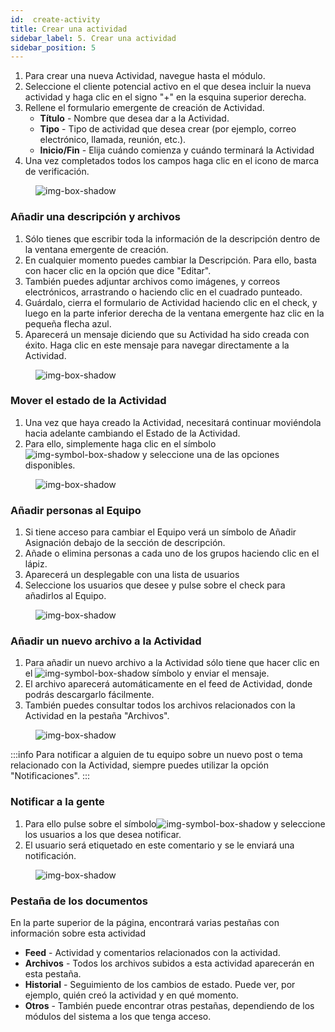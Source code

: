 ```yaml
---
id:  create-activity
title: Crear una actividad
sidebar_label: 5. Crear una actividad
sidebar_position: 5
---
```


1. Para crear una nueva Actividad, navegue hasta el módulo.
2. Seleccione el cliente potencial activo en el que desea incluir la nueva actividad y haga clic en el signo "+" en la esquina superior derecha.
3. Rellene el formulario emergente de creación de Actividad. 
   - **Título** - Nombre que desea dar a la Actividad.
   - **Tipo** - Tipo de actividad que desea crear (por ejemplo, correo electrónico, llamada, reunión, etc.).
   - **Inicio/Fin** - Elija cuándo comienza y cuándo terminará la Actividad
4. Una vez completados todos los campos haga clic en el icono de marca de verificación.

<figure>

![img-box-shadow](/img/university/project-management/project-management-lesson2-1.png)
<figcaption></figcaption>
</figure>


### Añadir una descripción y archivos

1. Sólo tienes que escribir toda la información de la descripción dentro de la ventana emergente de creación.
2. En cualquier momento puedes cambiar la Descripción. Para ello, basta con hacer clic en la opción que dice "Editar".
3. También puedes adjuntar archivos como imágenes, y correos electrónicos, arrastrando o haciendo clic en el cuadrado punteado.
4. Guárdalo, cierra el formulario de Actividad haciendo clic en el check, y luego en la parte inferior derecha de la ventana emergente haz clic en la pequeña flecha azul.
5. Aparecerá un mensaje diciendo que su Actividad ha sido creada con éxito. Haga clic en este mensaje para navegar directamente a la Actividad.
<figure>

![img-box-shadow](/img/university/project-management/project-management-lesson2-2.png)
<figcaption></figcaption>
</figure>

### Mover el estado de la Actividad

1. Una vez que haya creado la Actividad, necesitará continuar moviéndola hacia adelante cambiando el Estado de la Actividad.
2. Para ello, simplemente haga clic en el símbolo ![img-symbol-box-shadow](/img/university/project-management/project-management-lesson2-symbol-2.png) y seleccione una de las opciones disponibles.

<figure>

![img-box-shadow](/img/university/project-management/project-management-lesson2-4.png)
<figcaption></figcaption>
</figure>

### Añadir personas al Equipo

1. Si tiene acceso para cambiar el Equipo verá un símbolo de Añadir Asignación debajo de la sección de descripción.
2. Añade o elimina personas a cada uno de los grupos haciendo clic en el lápiz.
3. Aparecerá un desplegable con una lista de usuarios
4. Seleccione los usuarios que desee y pulse sobre el check para añadirlos al Equipo.

<figure>

![img-box-shadow](/img/university/project-management/project-management-lesson2-5.png)
<figcaption></figcaption>
</figure>


### Añadir un nuevo archivo a la Actividad

1. Para añadir un nuevo archivo a la Actividad sólo tiene que hacer clic en el ![img-symbol-box-shadow](/img/university/project-management/project-management-lesson2-symbol-1.png) símbolo y enviar el mensaje.
2. El archivo aparecerá automáticamente en el feed de Actividad, donde podrás descargarlo fácilmente.
3. También puedes consultar todos los archivos relacionados con la Actividad en la pestaña "Archivos".

<figure>

![img-box-shadow](/img/university/project-management/project-management-lesson2-6.png)
<figcaption></figcaption>
</figure>

:::info
Para notificar a alguien de tu equipo sobre un nuevo post o tema relacionado con la Actividad, siempre puedes utilizar la opción "Notificaciones".
:::

### Notificar a la gente

1. Para ello pulse sobre el símbolo![img-symbol-box-shadow](/img/university/project-management/project-management-lesson2-symbol-3.png) y seleccione los usuarios a los que desea notificar.
2. El usuario será etiquetado en este comentario y se le enviará una notificación.

<figure>

![img-box-shadow](/img/university/project-management/project-management-lesson2-7.png)
<figcaption></figcaption>
</figure>

### Pestaña de los documentos

En la parte superior de la página, encontrará varias pestañas con información sobre esta actividad

- **Feed** - Actividad y comentarios relacionados con la actividad.
- **Archivos** - Todos los archivos subidos a esta actividad aparecerán en esta pestaña.
- **Historial** - Seguimiento de los cambios de estado. Puede ver, por ejemplo, quién creó la actividad y en qué momento.
- **Otros** - También puede encontrar otras pestañas, dependiendo de los módulos del sistema a los que tenga acceso.
